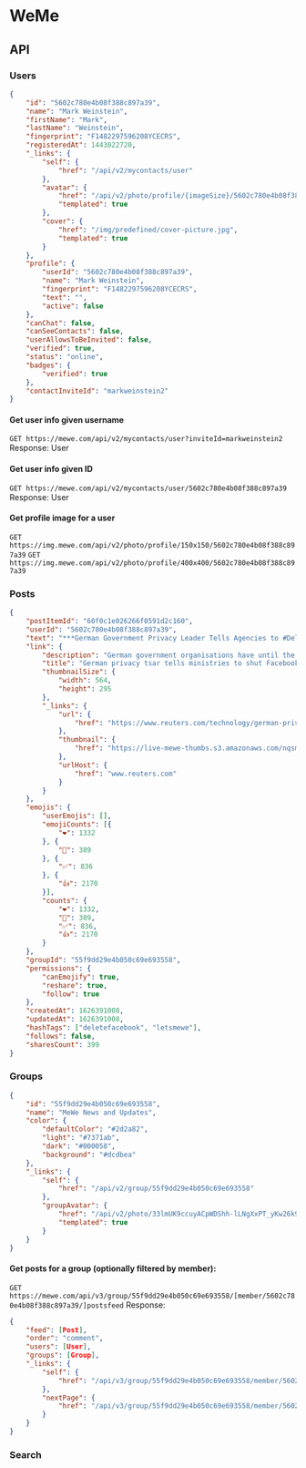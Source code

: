 # WeMe

## API

### Users
```json
{
	"id": "5602c780e4b08f388c897a39",
	"name": "Mark Weinstein",
	"firstName": "Mark",
	"lastName": "Weinstein",
	"fingerprint": "F1482297596208YCECRS",
	"registeredAt": 1443022720,
	"_links": {
		"self": {
			"href": "/api/v2/mycontacts/user"
		},
		"avatar": {
			"href": "/api/v2/photo/profile/{imageSize}/5602c780e4b08f388c897a39?group=&f=F1482297596208YCECRS",
			"templated": true
		},
		"cover": {
			"href": "/img/predefined/cover-picture.jpg",
			"templated": true
		}
	},
	"profile": {
		"userId": "5602c780e4b08f388c897a39",
		"name": "Mark Weinstein",
		"fingerprint": "F1482297596208YCECRS",
		"text": "",
		"active": false
	},
	"canChat": false,
	"canSeeContacts": false,
	"userAllowsToBeInvited": false,
	"verified": true,
	"status": "online",
	"badges": {
		"verified": true
	},
	"contactInviteId": "markweinstein2"
}
```

#### Get user info given username
`GET https://mewe.com/api/v2/mycontacts/user?inviteId=markweinstein2`
Response: User

#### Get user info given ID
`GET https://mewe.com/api/v2/mycontacts/user/5602c780e4b08f388c897a39`
Response: User

#### Get profile image for a user
`GET https://img.mewe.com/api/v2/photo/profile/150x150/5602c780e4b08f388c897a39`
`GET https://img.mewe.com/api/v2/photo/profile/400x400/5602c780e4b08f388c897a39`

### Posts
```json
{
	"postItemId": "60f0c1e026266f0591d2c160",
	"userId": "5602c780e4b08f388c897a39",
	"text": "***German Government Privacy Leader Tells Agencies to #DeleteFacebook Due to Privacy Violations*** 🔏\n\n**Friends and Members,**\n\nThe head of Germany's data protection commission sent a letter to all German government organizations and agencies telling them to delete their Facebook pages because FB *\"failed to comply with German and European privacy laws.\"* 👀\n\nThe reality is that FB is a data company masquerading as a social network. FB ignores and violates privacy laws in Europe, the USA, and all over the world and pays the fines it incurs as a \"cost of doing business\". 💸 👎\n\nHats off to Germany's privacy commissioner for fighting back and to people worldwide supporting the MeWe movement - No Tracking, No Ads, NO BS. 🎩👏\n\nMeWe is the first social network with the best social media features **and** a Privacy Bill of Rights for members. 👍 🔏 🤝\n\n**#LetsMeWe**\n\nhttps://www.reuters.com/technology/german-privacy-tsar-tells-ministries-shut-facebook-pages-2021-06-29/",
	"link": {
		"description": "German government organisations have until the end of the year to close their Facebook (FB.O) pages after the data protection commissioner found the social network had failed to change its practices to comply with German and European privacy laws.",
		"title": "German privacy tsar tells ministries to shut Facebook pages | Reuters",
		"thumbnailSize": {
			"width": 564,
			"height": 295
		},
		"_links": {
			"url": {
				"href": "https://www.reuters.com/technology/german-privacy-tsar-tells-ministries-shut-facebook-pages-2021-06-29/"
			},
			"thumbnail": {
				"href": "https://live-mewe-thumbs.s3.amazonaws.com/nqsm_z_75AnUh1P4QJ2_otjzwSw"
			},
			"urlHost": {
				"href": "www.reuters.com"
			}
		}
	},
	"emojis": {
		"userEmojis": [],
		"emojiCounts": [{
			"❤": 1332
		}, {
			"🔐": 389
		}, {
			"✅": 836
		}, {
			"👍": 2170
		}],
		"counts": {
			"❤": 1332,
			"🔐": 389,
			"✅": 836,
			"👍": 2170
		}
	},
	"groupId": "55f9dd29e4b050c69e693558",
	"permissions": {
		"canEmojify": true,
		"reshare": true,
		"follow": true
	},
	"createdAt": 1626391008,
	"updatedAt": 1626391008,
	"hashTags": ["deletefacebook", "letsmewe"],
	"follows": false,
	"sharesCount": 399
}
```

### Groups

```json
{
	"id": "55f9dd29e4b050c69e693558",
	"name": "MeWe News and Updates",
	"color": {
		"defaultColor": "#2d2a82",
		"light": "#7371ab",
		"dark": "#000058",
		"background": "#dcdbea"
	},
	"_links": {
		"self": {
			"href": "/api/v2/group/55f9dd29e4b050c69e693558"
		},
		"groupAvatar": {
			"href": "/api/v2/photo/33lmUK9ccuyACpWDShh-lLNgXxPT_yKw26k9b9vxQyBbHtwjpA8wQ3gWsE4/{imageSize}/img?static={static}",
			"templated": true
		}
	}
}
```

#### Get posts for a group (optionally filtered by member):
`GET https://mewe.com/api/v3/group/55f9dd29e4b050c69e693558/[member/5602c780e4b08f388c897a39/]postsfeed`
Response:
```json
{
	"feed": [Post],
	"order": "comment",
	"users": [User],
	"groups": [Group],
	"_links": {
		"self": {
			"href": "/api/v3/group/55f9dd29e4b050c69e693558/member/5602c780e4b08f388c897a39/postsfeed"
		},
		"nextPage": {
			"href": "/api/v3/group/55f9dd29e4b050c69e693558/member/5602c780e4b08f388c897a39/postsfeed?limit=10&b=608a0968a227f408697952fe"
		}
	}
}
```

### Search

